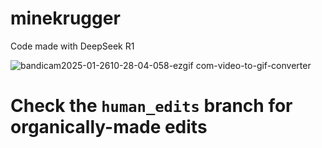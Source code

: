 # minekrugger
Code made with DeepSeek R1


![bandicam2025-01-2610-28-04-058-ezgif com-video-to-gif-converter](https://github.com/user-attachments/assets/61dbb8f0-9cd6-49fe-ab54-6271fbfb11d8)


# Check the `human_edits` branch for organically-made edits
